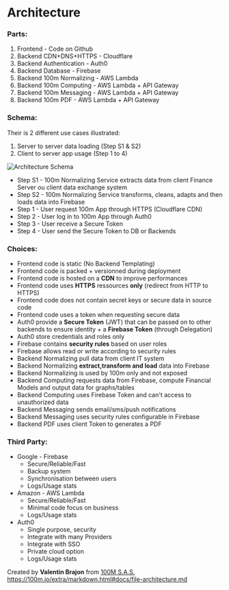 # Architecture

### Parts:

1. Frontend - Code on Github
2. Backend CDN+DNS+HTTPS - Cloudflare
3. Backend Authentication - Auth0
4. Backend Database - Firebase
5. Backend 100m Normalizing - AWS Lambda
6. Backend 100m Computing - AWS Lambda + API Gateway
7. Backend 100m Messaging - AWS Lambda + API Gateway
8. Backend 100m PDF - AWS Lambda + API Gateway

### Schema:

Their is 2 different use cases illustrated:
1. Server to server data loading (Step S1 & S2)
2. Client to server app usage (Step 1 to 4)  

![Architecture Schema](https://100m.io/extra/docs/schema-architecture.png)

- Step S1 - 100m Normalizing Service extracts data from client Finance Server ou client data exchange system
- Step S2 - 100m Normalizing Service transforms, cleans, adapts and then loads data into Firebase
- Step 1 - User request 100m App through HTTPS (Cloudflare CDN)
- Step 2 - User log in to 100m App through Auth0
- Step 3 - User receive a Secure Token
- Step 4 - User send the Secure Token to DB or Backends

### Choices:

- Frontend code is static (No Backend Templating)
- Frontend code is packed + versionned during deployment
- Frontend code is hosted on a **CDN** to improve performances
- Frontend code uses **HTTPS** ressources **only** (redirect from HTTP to HTTPS)
- Frontend code does not contain secret keys or secure data in source code
- Frontend code uses a token when requesting secure data
- Auth0 provide a **Secure Token** (JWT) that can be passed on to other backends to ensure identity + a **Firebase Token** (through Delegation)
- Auth0 store credentials and roles only
- Firebase contains **security rules** based on user roles
- Firebase allows read or write according to security rules
- Backend Normalizing pull data from client IT system
- Backend Normalizing **extract,transform and load** data into Firebase
- Backend Normalizing is used by 100m only and not exposed
- Backend Computing requests data from Firebase, compute Financial Models and output data for graphs/tables
- Backend Computing uses Firebase Token and can't access to unauthorized data
- Backend Messaging sends email/sms/push notifications
- Backend Messaging uses security rules configurable in Firebase
- Backend PDF uses client Token to generates a PDF

### Third Party:

- Google - Firebase
  - Secure/Reliable/Fast
  - Backup system
  - Synchronisation between users
  - Logs/Usage stats
- Amazon - AWS Lambda
  - Secure/Reliable/Fast
  - Minimal code focus on business
  - Logs/Usage stats
- Auth0
  - Single purpose, security
  - Integrate with many Providers
  - Integrate with SSO
  - Private cloud option
  - Logs/Usage stats

<footer>
  <grid>
    <div col="1/2">
      Created by <strong>Valentin Brajon</strong> from <a att href="https://100m.io" target="_blank">100M S.A.S.</a>
    </div>
    <div col="1/2" txt="r">
      <a att href="https://100m.io/extra/markdown.html#docs/file-architecture.md" target="_blank">https://100m.io/extra/markdown.html#docs/file-architecture.md</a>
    </div>
  </grid>
</footer>
